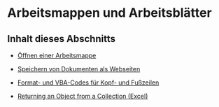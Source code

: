 
# Arbeitsmappen und Arbeitsblätter

## Inhalt dieses Abschnitts


- [Öffnen einer Arbeitsmappe](d7445059-fcb3-edf3-752e-3a1014022f81.md)
    
- [Speichern von Dokumenten als Webseiten](ea07da4e-39f6-d04e-00cc-d52eb87f652f.md)
    
- [Format- und VBA-Codes für Kopf- und Fußzeilen](70013db6-bb60-8c19-5ef4-1cb54f79b68c.md)
    
- [Returning an Object from a Collection (Excel)](f8a36459-f9dd-9f4c-ef7a-b188173434d5.md)
    
